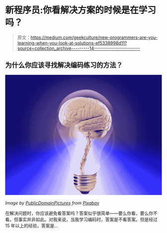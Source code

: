 # 新程序员:你看解决方案的时候是在学习吗？

> 原文：<https://medium.com/geekculture/new-programmers-are-you-learning-when-you-look-at-solutions-ef5338998d11?source=collection_archive---------14----------------------->

## 为什么你应该寻找解决编码练习的方法？

![](img/73e6e0035bf333351c29533bb4ce5d25.png)

*Image by* [*PublicDomainPictures*](https://pixabay.com/users/publicdomainpictures-14/?utm_source=link-attribution&utm_medium=referral&utm_campaign=image&utm_content=20424) *from* [*Pixabay*](https://pixabay.com/?utm_source=link-attribution&utm_medium=referral&utm_campaign=image&utm_content=20424)

在解决问题时，你应该避免看答案吗？答案似乎很简单——要么你看，要么你不看。但事实并非如此。对我来说，当我学习编码时，答案是不看答案。但是经过 15 年以上的经验，答案是…